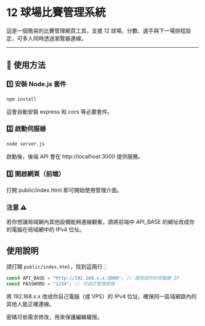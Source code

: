 # 12 球場比賽管理系統

這是一個簡易的比賽管理網頁工具，支援 12 球場、分數、選手與下一場排程設定，可多人同時透過瀏覽器連線。

---

## 🚀 使用方法

### 1️⃣ 安裝 Node.js 套件

```bash
npm install
```
這會自動安裝 express 和 cors 等必要套件。

### 2️⃣ 啟動伺服器

```bash
node server.js
```
啟動後，後端 API 會在 http://localhost:3000 提供服務。

### 3️⃣ 開啟網頁（前端）
打開 public/index.html 即可開始使用管理介面。

### 注意 ⚠️
若你想讓局域網內其他設備能夠連線觀看，請將前端中 API_BASE 的網址改成你的電腦在局域網中的 IPv4 位址。

## 使用說明

請打開 `public/index.html`，找到這兩行：

```js
const API_BASE = "http://192.168.x.x:3000"; // 請改成你的伺服器 IP
const PASSWORD = "1234"; // 可自訂管理密碼
```
將 192.168.x.x 改成你自己電腦（或 VPS）的 IPv4 位址，確保同一區域網路內的其他人能正確連線。

密碼可依需求修改，用來保護編輯權限。
